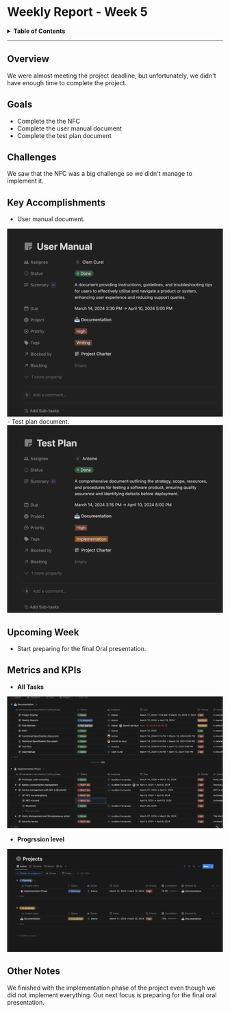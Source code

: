 # Weekly Report - Week 5

<details>
<summary><b>Table of Contents</b></summary>

1. [Overview](#overview)
2. [Goals](#goals)
3. [Challenges](#challenges)
4. [Key Accomplishments](#key-accomplishments)
5. [Upcoming Week](#upcoming-week)
7. [Metrics and KPIs](#metrics-and-kpis)
8. [Other Notes](#other-notes)

</details>

------------
## Overview
We were almost meeting the project deadline, but unfortunately, we didn't have enough time to complete the project.

## Goals

- Complete the the NFC
- Complete the user manual document
- Complete the test plan document

## Challenges

We saw that the NFC was a big challenge so we didn't manage to implement it.

## Key Accomplishments

- User manual document.
<img src="images/User-manual.png">
- Test plan document.
<img src="images/TestPlan.png">

## Upcoming Week

- Start preparing for the final Oral presentation.

## Metrics and KPIs

- **All Tasks**
<img src="images/Week5.png">

- **Progrssion level**
<img src="images/progression5.png">

## Other Notes

We finished with the implementation phase of the project even though we did not implement everything. Our next focus is preparing for the final oral presentation.